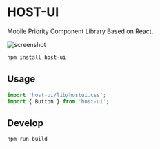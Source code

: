 # HOST-UI

Mobile Priority Component Library Based on React.

![screenshot](https://images-manager.oss-cn-shanghai.aliyuncs.com/2019/Screen%20Shot%202019-07-31%20at%204.49.59%20PM.png)

```bash
npm install host-ui
```

## Usage

```jsx
import 'host-ui/lib/hostui.css';
import { Button } from 'host-ui';
```

## Develop

```bash
npm run build
```

